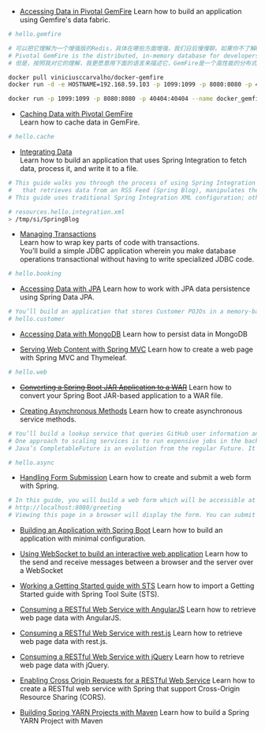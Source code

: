 
- [Accessing Data in Pivotal GemFire](https://spring.io/guides/gs/accessing-data-gemfire/)
Learn how to build an application using Gemfire's data fabric.

```bash
# hello.gemfire

# 可以把它理解为一个增强版的Redis，具体在哪些方面增强，我们日后慢慢聊。如果你不了解Redis，也没有关系，先看官方网站上的说法：
# Pivotal GemFire is the distributed, in-memory database for developers who are building the highest scaling and performing data-centric apps in the world. 
# 但是，按照我对它的理解，我更愿意用下面的语言来描述它，GemFire是一个高性能的分布式内存对象缓存系统，如果非要说它是数据库，那也只能算是一个Key/Value数据库(我更愿意称之为Key/Value存储系统)

docker pull viniciusccarvalho/docker-gemfire
docker run -d -e HOSTNAME=192.168.59.103 -p 1099:1099 -p 8080:8080 -p 40404:40404 viniciusccarvalho/docker-gemfire

docker run -p 1099:1099 -p 8080:8080 -p 40404:40404 --name docker_gemfire -d viniciusccarvalho/docker-gemfire

```

- [Caching Data with Pivotal GemFire](https://spring.io/guides/gs/caching-gemfire/)        
Learn how to cache data in GemFire.
```bash
# hello.cache
```

- [Integrating Data](https://spring.io/guides/gs/integration/)        
Learn how to build an application that uses Spring Integration to fetch data, process it, and write it to a file.
```bash
# This guide walks you through the process of using Spring Integration to create a simple application 
#   that retrieves data from an RSS Feed (Spring Blog), manipulates the data, and then writes it to a file. 
# This guide uses traditional Spring Integration XML configuration; other guides exist showing the use of JavaConfig/DSL with and without JDK 8 Lambda expressions.

# resources.hello.integration.xml
> /tmp/si/SpringBlog

```

- [Managing Transactions](https://spring.io/guides/gs/managing-transactions/)    
Learn how to wrap key parts of code with transactions.    
You’ll build a simple JDBC application wherein you make database operations transactional without having to write specialized JDBC code.
```bash
# hello.booking
```

- [Accessing Data with JPA](https://spring.io/guides/gs/accessing-data-jpa/)
Learn how to work with JPA data persistence using Spring Data JPA.
```bash
# You’ll build an application that stores Customer POJOs in a memory-based database.
# hello.customer
```

- [Accessing Data with MongoDB](https://spring.io/guides/gs/accessing-data-mongodb/)
Learn how to persist data in MongoDB

- [Serving Web Content with Spring MVC](https://spring.io/guides/gs/serving-web-content/)
Learn how to create a web page with Spring MVC and Thymeleaf.
```bash
# hello.web
```

- [~~Converting a Spring Boot JAR Application to a WAR~~](https://spring.io/guides/gs/convert-jar-to-war/)
Learn how to convert your Spring Boot JAR-based application to a WAR file.

- [Creating Asynchronous Methods](https://spring.io/guides/gs/async-method/)
Learn how to create asynchronous service methods.
```bash
# You’ll build a lookup service that queries GitHub user information and retrieves data through GitHub’s API. 
# One approach to scaling services is to run expensive jobs in the background and wait for the results using Java’s CompletableFuture interface. 
# Java’s CompletableFuture is an evolution from the regular Future. It makes it easy to pipeline multiple asynchronous operations merging them into a single asynchronous computation.

# hello.async

```

- [Handling Form Submission](https://spring.io/guides/gs/handling-form-submission/)
   Learn how to create and submit a web form with Spring.
```bash
# In this guide, you will build a web form which will be accessible at the following URL:
# http://localhost:8080/greeting
# Viewing this page in a browser will display the form. You can submit a greeting by populating the id and content form fields. A results page will be displayed when the form is submitted.


```

- [Building an Application with Spring Boot](https://spring.io/guides/gs/spring-boot/)
   Learn how to build an application with minimal configuration.
   
- [Using WebSocket to build an interactive web application](https://spring.io/guides/gs/messaging-stomp-websocket/)
   Learn how to the send and receive messages between a browser and the server over a WebSocket
   
- [Working a Getting Started guide with STS](https://spring.io/guides/gs/sts/)
   Learn how to import a Getting Started guide with Spring Tool Suite (STS). 
   
- [Consuming a RESTful Web Service with AngularJS](https://spring.io/guides/gs/consuming-rest-angularjs/)
   Learn how to retrieve web page data with AngularJS.     
   
- [Consuming a RESTful Web Service with rest.js](https://spring.io/guides/gs/consuming-rest-restjs/)
   Learn how to retrieve web page data with rest.js.
   
- [Consuming a RESTful Web Service with jQuery](https://spring.io/guides/gs/consuming-rest-jquery/)
   Learn how to retrieve web page data with jQuery.      
      
- [Enabling Cross Origin Requests for a RESTful Web Service](https://spring.io/guides/gs/rest-service-cors/)
   Learn how to create a RESTful web service with Spring that support Cross-Origin Resource Sharing (CORS).
   
- [Building Spring YARN Projects with Maven](https://spring.io/guides/gs/maven-yarn/) 
   Learn how to build a Spring YARN Project with Maven     